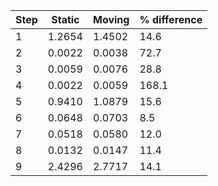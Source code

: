 Step    | Static    | Moving    | % difference
--------|-----------|-----------|-------------
1       | 1.2654    | 1.4502    | 14.6
2       | 0.0022    | 0.0038    | 72.7
3       | 0.0059    | 0.0076    | 28.8
4       | 0.0022    | 0.0059    | 168.1
5       | 0.9410    | 1.0879    | 15.6
6       | 0.0648    | 0.0703    | 8.5
7       | 0.0518    | 0.0580    | 12.0
8       | 0.0132    | 0.0147    | 11.4
9       | 2.4296    | 2.7717    | 14.1